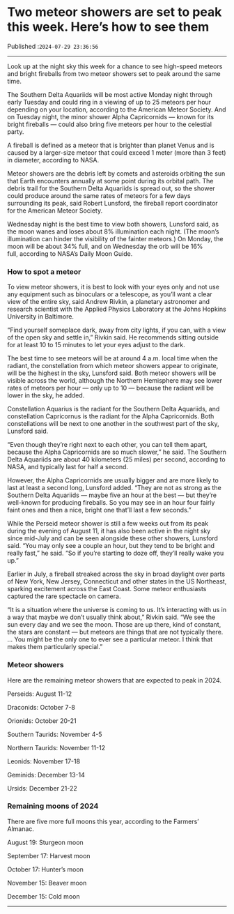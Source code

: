 # Two meteor showers are set to peak this week. Here’s how to see them

Published :`2024-07-29 23:36:56`

---

Look up at the night sky this week for a chance to see high-speed meteors and bright fireballs from two meteor showers set to peak around the same time.

The Southern Delta Aquariids will be most active Monday night through early Tuesday and could ring in a viewing of up to 25 meteors per hour depending on your location, according to the American Meteor Society. And on Tuesday night, the minor shower Alpha Capricornids — known for its bright fireballs — could also bring five meteors per hour to the celestial party.

A fireball is defined as a meteor that is brighter than planet Venus and is caused by a larger-size meteor that could exceed 1 meter (more than 3 feet) in diameter, according to NASA.

Meteor showers are the debris left by comets and asteroids orbiting the sun that Earth encounters annually at some point during its orbital path. The debris trail for the Southern Delta Aquariids is spread out, so the shower could produce around the same rates of meteors for a few days surrounding its peak, said Robert Lunsford, the fireball report coordinator for the American Meteor Society.

Wednesday night is the best time to view both showers, Lunsford said, as the moon wanes and loses about 8% illumination each night. (The moon’s illumination can hinder the visibility of the fainter meteors.) On Monday, the moon will be about 34% full, and on Wednesday the orb will be 16% full, according to NASA’s Daily Moon Guide.

### How to spot a meteor

To view meteor showers, it is best to look with your eyes only and not use any equipment such as binoculars or a telescope, as you’ll want a clear view of the entire sky, said Andrew Rivkin, a planetary astronomer and research scientist with the Applied Physics Laboratory at the Johns Hopkins University in Baltimore.

“Find yourself someplace dark, away from city lights, if you can, with a view of the open sky and settle in,” Rivkin said. He recommends sitting outside for at least 10 to 15 minutes to let your eyes adjust to the dark.

The best time to see meteors will be at around 4 a.m. local time when the radiant, the constellation from which meteor showers appear to originate, will be the highest in the sky, Lunsford said. Both meteor showers will be visible across the world, although the Northern Hemisphere may see lower rates of meteors per hour — only up to 10 — because the radiant will be lower in the sky, he added.

Constellation Aquarius is the radiant for the Southern Delta Aquariids, and constellation Capricornus is the radiant for the Alpha Capricornids. Both constellations will be next to one another in the southwest part of the sky, Lunsford said.

“Even though they’re right next to each other, you can tell them apart, because the Alpha Capricornids are so much slower,” he said. The Southern Delta Aquariids are about 40 kilometers (25 miles) per second, according to NASA, and typically last for half a second.

However, the Alpha Capricornids are usually bigger and are more likely to last at least a second long, Lunsford added. “They are not as strong as the Southern Delta Aquariids — maybe five an hour at the best — but they’re well-known for producing fireballs. So you may see in an hour four fairly faint ones and then a nice, bright one that’ll last a few seconds.”

While the Perseid meteor shower is still a few weeks out from its peak during the evening of August 11, it has also been active in the night sky since mid-July and can be seen alongside these other showers, Lunsford said. “You may only see a couple an hour, but they tend to be bright and really fast,” he said. “So if you’re starting to doze off, they’ll really wake you up.”

Earlier in July, a fireball streaked across the sky in broad daylight over parts of New York, New Jersey, Connecticut and other states in the US Northeast, sparking excitement across the East Coast. Some meteor enthusiasts captured the rare spectacle on camera.

“It is a situation where the universe is coming to us. It’s interacting with us in a way that maybe we don’t usually think about,” Rivkin said. “We see the sun every day and we see the moon. Those are up there, kind of constant, the stars are constant — but meteors are things that are not typically there. … You might be the only one to ever see a particular meteor. I think that makes them particularly special.”

### Meteor showers

Here are the remaining meteor showers that are expected to peak in 2024.

Perseids: August 11-12

Draconids: October 7-8

Orionids: October 20-21

Southern Taurids: November 4-5

Northern Taurids: November 11-12

Leonids: November 17-18

Geminids: December 13-14

Ursids: December 21-22

### Remaining moons of 2024

There are five more full moons this year, according to the Farmers’ Almanac.

August 19: Sturgeon moon

September 17: Harvest moon

October 17: Hunter’s moon

November 15: Beaver moon

December 15: Cold moon

---

